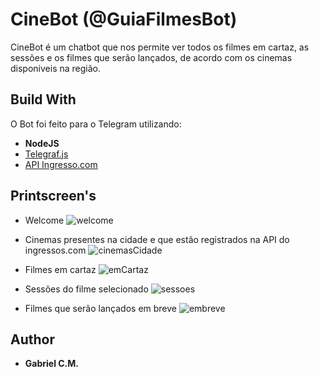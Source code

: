 # CineBot (@GuiaFilmesBot)
CineBot é um chatbot que nos permite ver todos os filmes em cartaz, as sessões e os filmes que serão lançados, de acordo com os cinemas disponiveis na região.

## Build With
O Bot foi feito para o Telegram utilizando: 
* **NodeJS**
* [Telegraf.js](https://telegraf.js.org/)
* [API Ingresso.com](https://www.ingresso.com/sao-paulo/home/)

## Printscreen's 
* Welcome 
![welcome](https://user-images.githubusercontent.com/36762964/62151716-55e08100-b2d7-11e9-92d9-eb8f7533945e.PNG)

* Cinemas presentes na cidade e que estão registrados na API do ingressos.com
![cinemasCidade](https://user-images.githubusercontent.com/36762964/62152131-49105d00-b2d8-11e9-8be0-2f94e1718e9c.PNG)


* Filmes em cartaz
![emCartaz](https://user-images.githubusercontent.com/36762964/62151694-4d884600-b2d7-11e9-96f3-a8320eb8f9fe.PNG)

* Sessões do filme selecionado 
![sessoes](https://user-images.githubusercontent.com/36762964/62151706-51b46380-b2d7-11e9-820c-dc0f0286ba34.PNG)

* Filmes que serão lançados em breve
![embreve](https://user-images.githubusercontent.com/36762964/62151590-09954100-b2d7-11e9-82ee-2b1b5be65894.PNG)

## Author
* **Gabriel C.M.**

